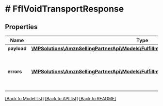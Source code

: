 # # FfIVoidTransportResponse

## Properties

Name | Type | Description | Notes
------------ | ------------- | ------------- | -------------
**payload** | [**\MPSolutions\AmznSellingPartnerApi\Models\FulfillmentInbound\FfICommonTransportResult**](FfICommonTransportResult.md) |  | [optional]
**errors** | [**\MPSolutions\AmznSellingPartnerApi\Models\FulfillmentInbound\FfIError[]**](FfIError.md) | A list of error responses returned when a request is unsuccessful. | [optional]

[[Back to Model list]](../../README.md#models) [[Back to API list]](../../README.md#endpoints) [[Back to README]](../../README.md)
